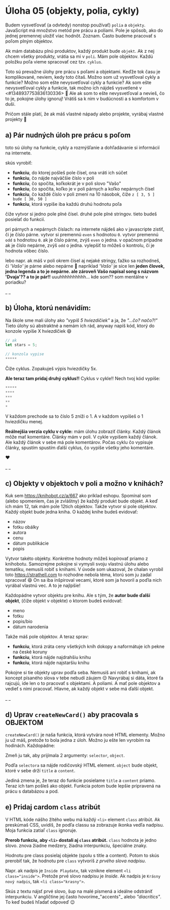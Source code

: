 # Úloha 05 (objekty, polia, cykly)

Budem vysvetľovať (a odvtedy) nonstop používať) `polia` a `objekty`. JavaScript má množstvo metód pre prácu a poliami. Pole je spôsob, ako do jednej premennej uložiť viac hodnôt. Zoznam. Často budeme pracovať s poľom plným objektov.

Ak mám databázu plnú produktov, každý produkt bude `objekt`.
Ak z nej chcem všetky produkty, vrátia sa mi v `poli`.
Mám pole objektov.
Každú položku poľa vieme spracovať cez tzv. `cyklus`.

Toto sú prevažne úlohy pre prácu s poľami a objektami.
Keďže tok času je komplikované, neviem, kedy toto čítaš. Možno som už vysvetľoval cykly a funkcie? Možno som ešte nevysvetľoval cykly a funkcie? Ak som ešte nevysvetľoval cykly a funkcie, tak možno ich nájdeš vysvetlené v <#1348937753836130336> 🙂 Ale ak som to ešte nevysvetľoval a nevieš, čo to je, pokojne úlohy ignoruj! Vrátiš sa k nim v budúcnosti a s komfortom v duši. 

Pričom stále platí, že ak máš vlastné nápady alebo projekte, vyrábaj vlastné projekty 🙂

## a) Pár nudných úloh pre prácu s poľom
toto sú úlohy na funkcie, cykly a rozmýšľanie a dohľadávanie si informácií na internete. 

skús vyrobiť:
- **funkciu**, do ktorej pošleš pole čísel, ona vráti ich súčet
- **funkciu**, čo nájde najväčšie číslo v poli
- **funkciu**, čo spočíta, koľkokrát je v poli slovo "Vašo"
- **funkciu**, čo spočíta, koľko je v poli párnych a koľko nepárnych čísel
- **funkciu**, čo každé číslo v poli zmení na 10 násobok, čiže `z [ 3, 5 ] bude [ 30, 50 ]`
- **funkciu**, ktorá vypíše iba každú druhú hodnotu poľa

čiže vytvor si jedno pole plné čísel. druhé pole plné stringov. tieto budeš posielať do funkcií.

pri párnych a nepárnych číslach: na internete nájdeš ako v javascripte zistiť, či je číslo párne. vytvor si premennú `even` s hodnotou `0`. vytvor premennú `odd` s hodnotou `0`. ak je číslo párne, zvýš `even` o jedna. v opačnom prípadne ak je číslo nepárne, zvýš `odd` o jedna. vylepšiť to môžeš o kontrolu, či je hodnota vôbec číslo.

lebo napr. ak máš v poli okrem čísel aj nejaké stringy, ťažko sa rozhodneš, či _'Vašo'_ je párne alebo nepárne 🙂 napríklad _'Vašo'_ je síce len **jeden človek, jedna legenda a to je nepárne. ale zároveň Vašo napísal song s názvom 'Dvaja'?? a to je pár!!** uuuhhhhhhhhhh... kde som?? som mentálne v poriadku?

_ _
## b) Úloha, ktorú nenávidím:
Na škole sme mali úlohy ako _"vypíš 5 hviezdičiek"_ a ja, že _"...čo? načo?!"_
Tieto úlohy sú abstraktné a nemám ich rád, anyway napíš kód, ktorý do konzole vypíše X hviezdičiek 😄
```js
// ak
let stars = 5;

// konzola vypise
*****
```
Čiže cyklus. Zopakuješ výpis hviezdičky 5x.

**Ale teraz tam pridaj druhý cyklus!!** Cyklus v cykle!! Nech tvoj kód vypíše:
```js
*****
****
***
**
*
```
V každom prechode sa to číslo 5 zníži o 1.
A v každom vypíšeš o 1 hviezdičku menej.

**Reálnejšia verzia cyklu v cykle:** mám úlohu zobraziť články. Každý článok môže mať komentáre. Články mám v poli. V cykle vypíšem každý článok. Ale každý článok v sebe má pole komentárov. Počas cyklu čo vypisuje články, spustím spustím ďalší cyklus, čo vypíše všetky jeho komentáre.

❤️

_ _
## c) Objekty v objektoch v poli a možno v knihách?
Kuk sem https://knihobot.cz/a/667 ako príklad eshopu. Spomínal som (alebo spomeniem, čas je zvláštny) že každý produkt bude objekt. A keď ich mám 12, tak mám pole 12tich objektov. Takže vytvor si pole objektov. Každý objekt bude jedna kniha. O každej knihe budeš evidovať:
- názov
- fotku obálky
- autora
- cenu
- dátum publikácie
- popis

Vytvor takéto objekty. Konkrétne hodnoty môžeš kopírovať priamo z knihobotu. Samozrejme pokojne si vymysli svoju vlastnú úlohu alebo tematiku, nemusíš robiť s knihami. V úvode som ukazoval, že chalan vyrobil toto https://strathell.com to rozhodne nebola téma, ktorú som ju zadal spracovať 😄 On sa iba inšpiroval vecami, ktoré som ja hovoril a poďla nich vyrábal vlastnú vec. A to je najlpšie! 

Každopádne vytvor objektu pre knihu. Ale s tým, že **autor bude ďalší objekt**, (čiže objekt v objekte) o ktorom budeš evidovať:
- meno
- fotku
- popis/bio
- dátum narodenia

Takže máš pole objektov. A teraz sprav:
- **funkciu**, ktorá zráta ceny všetkých kníh dokopy a naformátuje ich pekne na české koruny
- **funkciu**, ktorá nájde najdrahšiu knihu
- **funkciu**, ktorá nájde najstaršiu knihu

Pokojne si tie objekty uprav podľa seba. Nemusíš ani robiť s knihami, ak koncept písaného slova v tebe nebudí záujem 😌 Navyrábaj si dáta, ktoré ťa rajcujú, ide len o to pracovať s objektami. A poliami. A mať pole objektov a vedieť s nimi pracovať. Hlavne, ak každý objekt v sebe má ďalší objekt.

_ _
## d) Uprav `createNewCard()` aby pracovala s OBJEKTOM
`createNewCard()` je naša funkcia, ktorá vytvára nové HTML elementy. Možno ju už máš, pretože to bola jedna z úloh. Možno ju ešte len vyrobím na hodinách. Každopádne: 

Zmeň ju tak, aby prijímala 2 argumenty: `selector`, `object`.

Podľa `selectora` sa nájde rodičovský HTML element.
`object` bude objekt, ktoré v sebe drží `title` a `content`.

Jediná zmena je, že teraz do funkcie posielame `title` a `content` priamo. Teraz ich tam pošleš ako objekt. Funkcia potom bude lepšie pripravená na prácu s databázou a pod.

## e) Pridaj cardom `class` atribút
V HTML kóde nášho žltého webu má každý `<li>` element `class` atribút.
Ak preskúmaš CSS, uvidíš, že podľa classu sa zobrazuje ikonka vedľa nadpisu.
Moja funkcia zatiaľ `class` ignoruje.

**Prerob funkciu, aby `<li>`  dostali aj `class` atribút.** `class` hodnota je jedno slovo. znova žiadne medzery, žiadna interpunkciu, špeciálne znaky.

Hodnotu pre class posielaj objekte (spolu s title a content). Potom to skús prerobiť tak, že hodnotu pre `class` vytvoríš _z prvého slova nadpisu_.

Napr. ak nadpis je `Inside Playdate`, tak vznikne element `<li class="inside">`.
Pretože prvé slovo nadpisu je _Inside_. Ak nadpis je `Krásny nový nadpis`, tak `<li class="krasny">`.

Skús z textu nájsť prvé slovo, šup na malé písmená a ideálne odstrániť interpunkciu.
V angličtine jej často hovoríme_"accents"_ alebo _"diacritics"_.
To keď budeš hľadať odpoveď 😉

